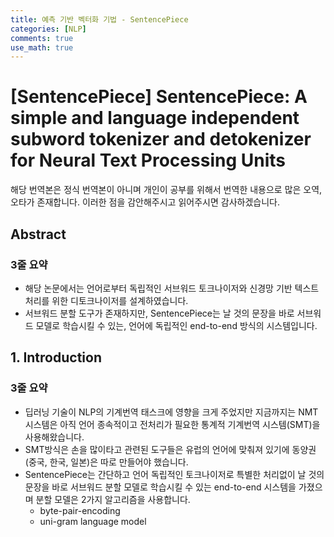 ```yaml
---
title: 예측 기반 벡터화 기법 - SentencePiece
categories: [NLP]
comments: true
use_math: true
---
```




# [SentencePiece] SentencePiece: A simple and language independent subword tokenizer and detokenizer for Neural Text Processing Units



해당 번역본은 정식 번역본이 아니며 개인이 공부를 위해서 번역한 내용으로 많은 오역, 오타가 존재합니다. 이러한 점을 감안해주시고 읽어주시면 감사하겠습니다.

 

## Abstract

### 3줄 요약

- 해당 논문에서는 언어로부터 독립적인 서브워드 토크나이저와 신경망 기반 텍스트 처리를 위한 디토크나이저를 설계하였습니다.
- 서브워드 분할 도구가 존재하지만, SentencePiece는 날 것의 문장을 바로 서브워드 모델로 학습시킬 수 있는, 언어에 독립적인 end-to-end 방식의 시스템입니다.



## 1. Introduction

### 3줄 요약

- 딥러닝 기술이 NLP의 기계번역 태스크에 영향을 크게 주었지만 지금까지는 NMT 시스템은 아직 언어 종속적이고 전처리가 필요한 통계적 기계번역 시스템(SMT)을 사용해왔습니다.
- SMT방식은 손을 많이타고 관련된 도구들은 유럽의 언어에 맞춰져 있기에 동양권(중국, 한국, 일본)은 따로 만들어야 했습니다.
- SentencePiece는 간단하고 언어 독립적인 토크나이저로 특별한 처리없이 날 것의 문장을 바로 서브워드 분할 모델로 학습시킬 수 있는 end-to-end 시스템을 가졌으며 분할 모델은 2가지 알고리즘을 사용합니다.
  - byte-pair-encoding
  - uni-gram language model



